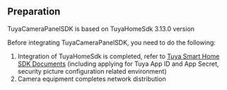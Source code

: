 ## Preparation

TuyaCameraPanelSDK is based on TuyaHomeSdk 3.13.0 version



Before integrating TuyaCameraPanelSDK, you need to do the following:

1. Integration of TuyaHomeSdk is completed, refer to [Tuya Smart Home SDK Documents](https://tuyainc.github.io/tuyasmart_home_android_sdk_doc/en/) (including applying for Tuya App ID and App Secret, security picture configuration related environment)
2. Camera equipment completes network distribution

